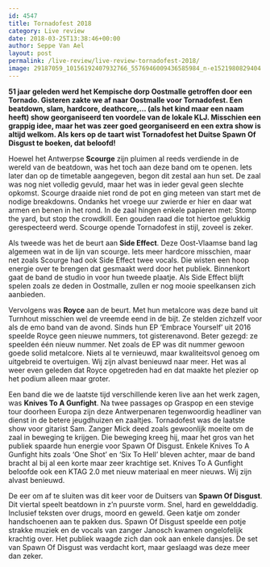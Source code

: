 ```yaml
---
id: 4547
title: Tornadofest 2018
category: Live review
date: 2018-03-25T13:38:46+00:00
author: Seppe Van Ael
layout: post
permalink: /live-review/live-review-tornadofest-2018/
image: 29187059_10156192407932766_5576946009436585984_n-e1521980829404.jpg
---
```

**51 jaar geleden werd het Kempische dorp Oostmalle getroffen door een Tornado. Gisteren zakte we af naar Oostmalle voor Tornadofest. Een beatdown, slam, hardcore, deathcore,… (als het kind maar een naam heeft) show georganiseerd ten voordele van de lokale KLJ. Misschien een grappig idee, maar het was zeer goed georganiseerd en een extra show is altijd welkom. Als kers op de taart wist Tornadofest het Duitse Spawn Of Disgust te boeken, dat beloofd!** 

Hoewel het Antwerpse **Scourge** zijn pluimen al reeds verdiende in de wereld van de beatdown, was het toch aan deze band om te openen. Iets later dan op de timetable aangegeven, begon dit zestal aan hun set. De zaal was nog niet volledig gevuld, maar het was in ieder geval geen slechte opkomst. Scourge draaide niet rond de pot en ging meteen van start met de nodige breakdowns. Ondanks het vroege uur zwierde er hier en daar wat armen en benen in het rond. In de zaal hingen enkele papieren met: Stomp the yard, but stop the crowdkill. Een gouden raad die tot hiertoe gelukkig gerespecteerd werd. Scourge opende Tornadofest in stijl, zoveel is zeker.

Als tweede was het de beurt aan **Side Effect**. Deze Oost-Vlaamse band lag algemeen wat in de lijn van scourge. Iets meer hardcore misschien, maar net zoals Scourge had ook Side Effect twee vocals. Die wisten een hoop energie over te brengen dat gesmaakt werd door het publiek. Binnenkort gaat de band de studio in voor hun tweede plaatje. Als Side Effect blijft spelen zoals ze deden in Oostmalle, zullen er nog mooie speelkansen zich aanbieden.

Vervolgens was **Royce** aan de beurt. Met hun metalcore was deze band uit Turnhout misschien wel de vreemde eend in de bijt. Ze stelden zichzelf voor als de emo band van de avond. Sinds hun EP ‘Embrace Yourself’ uit 2016 speelde Royce geen nieuwe nummers, tot gisterenavond. Beter gezegd: ze speelden één nieuw nummer. Net zoals de EP was dit nummer gewoon goede solid metalcore. Niets al te vernieuwd, maar kwaliteitsvol genoeg om uitgebreid te overtuigen. Wij zijn alvast benieuwd naar meer. Het was al weer even geleden dat Royce opgetreden had en dat maakte het plezier op het podium alleen maar groter.

Een band die we de laatste tijd verschillende keren live aan het werk zagen, was **Knives To A Gunfight**. Na twee passages op Graspop en een stevige tour doorheen Europa zijn deze Antwerpenaren tegenwoordig headliner van dienst in de betere jeugdhuizen en zaaltjes. Tornadofest was de laatste show voor gitarist Sam. Zanger Mick deed zoals gewoonlijk moeite om de zaal in beweging te krijgen. Die beweging kreeg hij, maar het gros van het publiek spaarde hun energie voor Spawn Of Disgust. Enkele Knives To A Gunfight hits zoals ‘One Shot’ en ‘Six To Hell’ bleven achter, maar de band bracht al bij al een korte maar zeer krachtige set. Knives To A Gunfight beloofde ook een KTAG 2.0 met nieuw materiaal en meer nieuws. Wij zijn alvast benieuwd.

De eer om af te sluiten was dit keer voor de Duitsers van **Spawn Of Disgust**. Dit viertal speelt beatdown in z’n puurste vorm. Snel, hard en gewelddadig. Inclusief teksten over drugs, moord en geweld. Geen katje om zonder handschoenen aan te pakken dus. Spawn Of Disgust speelde een potje strakke muziek en de vocals van zanger Janosch kwamen ongelofelijk krachtig over. Het publiek waagde zich dan ook aan enkele dansjes. De set van Spawn Of Disgust was verdacht kort, maar geslaagd was deze meer dan zeker.
